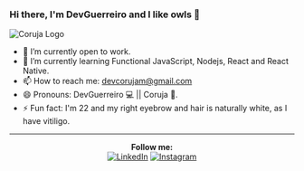 ### Hi there, I'm DevGuerreiro and I like owls 👋

![Coruja Logo](https://lh5.googleusercontent.com/bjEufSUWf__Jt5BZ1zYzXQvMqKKnMaSiGl7LUWboBg2PWMXndcE8uam_I6pdxZNrJzVSLcLv31oakzRdM8ni=w1920-h1008)

- 🔭 I’m currently open to work.
- 🌱 I’m currently learning Functional JavaScript, Nodejs, React and React Native.
- 📫 How to reach me: devcorujam@gmail.com
- 😄 Pronouns: DevGuerreiro :computer: || Coruja :owl:.
- ⚡ Fun fact: I'm 22 and my right eyebrow and hair is naturally white, as I have vitiligo.

---

<div align="center">
	<div><strong>Follow me:</strong></div>
	<div>
		<a href="https://www.linkedin.com/in/devguerreiro" target="_blank"><img src="https://img.shields.io/badge/LinkedIn-%230077B5.svg?&style=flat-square&logo=linkedin&logoColor=white" alt="LinkedIn"></a>
		<a href="https://www.instagram.com/dev.guerreiro" target="_blank"><img src="https://img.shields.io/badge/Instagram-%23E4405F.svg?&style=flat-square&logo=instagram&logoColor=white" alt="Instagram"></a>
	</div>
</div>
